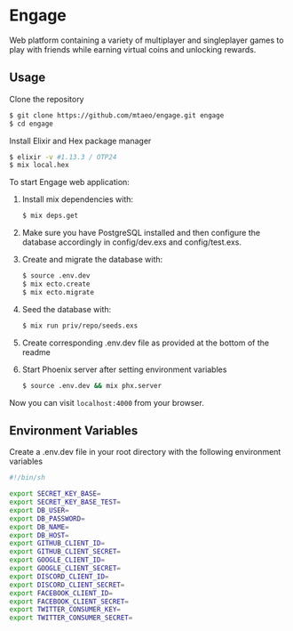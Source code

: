 # Engage

Web platform containing a variety of multiplayer and singleplayer games to play with friends while earning virtual coins and unlocking rewards.

## Usage

Clone the repository

```bash
$ git clone https://github.com/mtaeo/engage.git engage
$ cd engage
```

Install Elixir and Hex package manager

```bash
$ elixir -v #1.13.3 / OTP24
$ mix local.hex
```

To start Engage web application:

1. Install mix dependencies with:
    ```bash
    $ mix deps.get
    ```

2. Make sure you have PostgreSQL installed and then configure the database accordingly in config/dev.exs and config/test.exs.

3. Create and migrate the database with:
    ```bash
    $ source .env.dev
    $ mix ecto.create
    $ mix ecto.migrate
    ```
    
4. Seed the database with:
    ```bash
    $ mix run priv/repo/seeds.exs
    ```
    
5. Create corresponding .env.dev file as provided at the bottom of the readme

6. Start Phoenix server after setting environment variables 
    ```bash
    $ source .env.dev && mix phx.server
    ```

Now you can visit `localhost:4000` from your browser.

## Environment Variables

Create a .env.dev file in your root directory with the following environment variables

```bash
#!/bin/sh

export SECRET_KEY_BASE=
export SECRET_KEY_BASE_TEST=
export DB_USER=
export DB_PASSWORD=
export DB_NAME=
export DB_HOST=
export GITHUB_CLIENT_ID=
export GITHUB_CLIENT_SECRET=
export GOOGLE_CLIENT_ID=
export GOOGLE_CLIENT_SECRET=
export DISCORD_CLIENT_ID=
export DISCORD_CLIENT_SECRET=
export FACEBOOK_CLIENT_ID=
export FACEBOOK_CLIENT_SECRET=
export TWITTER_CONSUMER_KEY=
export TWITTER_CONSUMER_SECRET=
```
